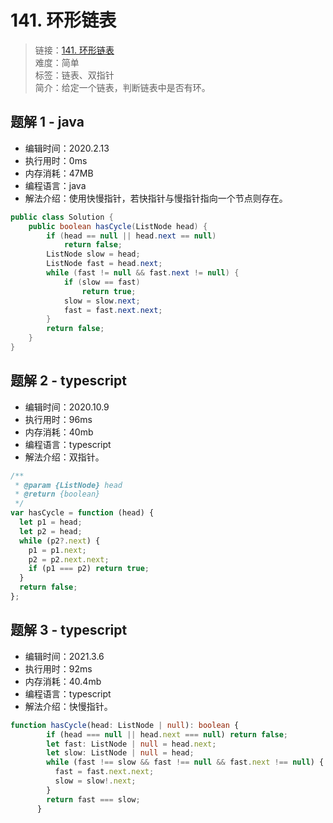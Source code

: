 # 141. 环形链表

> 链接：[141. 环形链表](https://leetcode-cn.com/problems/linked-list-cycle/)  
> 难度：简单  
> 标签：链表、双指针  
> 简介：给定一个链表，判断链表中是否有环。

## 题解 1 - java

- 编辑时间：2020.2.13
- 执行用时：0ms
- 内存消耗：47MB
- 编程语言：java
- 解法介绍：使用快慢指针，若快指针与慢指针指向一个节点则存在。

```java
public class Solution {
    public boolean hasCycle(ListNode head) {
        if (head == null || head.next == null)
			return false;
		ListNode slow = head;
		ListNode fast = head.next;
		while (fast != null && fast.next != null) {
			if (slow == fast)
				return true;
			slow = slow.next;
			fast = fast.next.next;
		}
		return false;
    }
}
```

## 题解 2 - typescript

- 编辑时间：2020.10.9
- 执行用时：96ms
- 内存消耗：40mb
- 编程语言：typescript
- 解法介绍：双指针。

```typescript
/**
 * @param {ListNode} head
 * @return {boolean}
 */
var hasCycle = function (head) {
  let p1 = head;
  let p2 = head;
  while (p2?.next) {
    p1 = p1.next;
    p2 = p2.next.next;
    if (p1 === p2) return true;
  }
  return false;
};
```
## 题解 3 - typescript
- 编辑时间：2021.3.6
- 执行用时：92ms
- 内存消耗：40.4mb
- 编程语言：typescript
- 解法介绍：快慢指针。
```typescript
function hasCycle(head: ListNode | null): boolean {
        if (head === null || head.next === null) return false;
        let fast: ListNode | null = head.next;
        let slow: ListNode | null = head;
        while (fast !== slow && fast !== null && fast.next !== null) {
          fast = fast.next.next;
          slow = slow!.next;
        }
        return fast === slow;
      }
```
